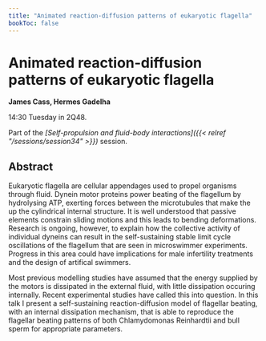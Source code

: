 ```yaml
---
title: "Animated reaction-diffusion patterns of eukaryotic flagella"
bookToc: false
---
```


# Animated reaction-diffusion patterns of eukaryotic flagella

**James Cass, Hermes Gadelha**

14:30 Tuesday in 2Q48.

Part of the *[Self-propulsion and fluid-body interactions]({{< relref "/sessions/session34" >}})* session.

## Abstract

Eukaryotic flagella are cellular appendages used to propel organisms through fluid. Dynein motor proteins power beating of the flagellum by hydrolysing ATP, exerting forces between the microtubules that make the up the cylindrical internal structure. It is well understood that passive elements constrain sliding motions and this leads to bending deformations. Research is ongoing, however, to explain how the collective activity of individual dyneins can result in the self-sustaining stable limit cycle oscillations of the flagellum that are seen in microswimmer experiments. Progress in this area could have implications for male infertility treatments and the design of artifical swimmers.

Most previous modelling studies have assumed that the energy supplied by the motors is dissipated in the external fluid, with little dissipation occuring internally. Recent experimental studies have called this into question. In this talk I present a self-sustaining reaction-diffusion model of flagellar beating, with an internal dissipation mechanism, that is able to reproduce the flagellar beating patterns of both Chlamydomonas Reinhardtii and bull sperm for appropriate parameters.


